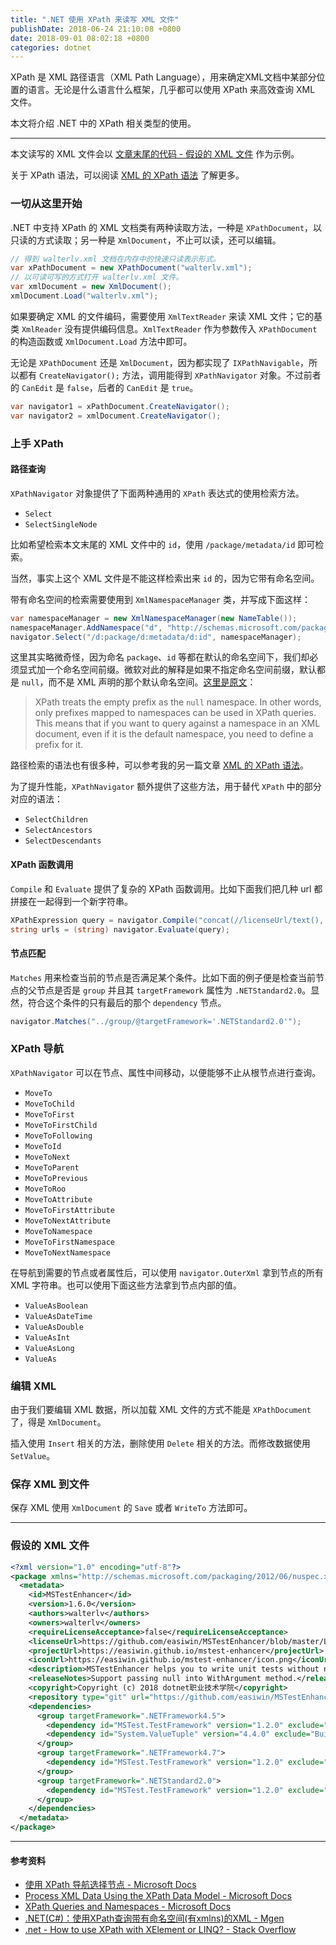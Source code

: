 ```yaml
---
title: ".NET 使用 XPath 来读写 XML 文件"
publishDate: 2018-06-24 21:10:08 +0800
date: 2018-09-01 08:02:18 +0800
categories: dotnet
---
```


XPath 是 XML 路径语言（XML Path Language），用来确定XML文档中某部分位置的语言。无论是什么语言什么框架，几乎都可以使用 XPath 来高效查询 XML 文件。

本文将介绍 .NET 中的 XPath 相关类型的使用。

---

本文读写的 XML 文件会以 [文章末尾的代码 - 假设的 XML 文件](#%E5%81%87%E8%AE%BE%E7%9A%84-xml-%E6%96%87%E4%BB%B6) 作为示例。

关于 XPath 语法，可以阅读 [XML 的 XPath 语法](/post/xml-xpath.html) 了解更多。

<div id="toc"></div>

### 一切从这里开始

.NET 中支持 XPath 的 XML 文档类有两种读取方法，一种是 `XPathDocument`，以只读的方式读取；另一种是 `XmlDocument`，不止可以读，还可以编辑。

```csharp
// 得到 walterlv.xml 文档在内存中的快速只读表示形式。
var xPathDocument = new XPathDocument("walterlv.xml");
// 以可读可写的方式打开 walterlv.xml 文件。
var xmlDocument = new XmlDocument();  
xmlDocument.Load("walterlv.xml"); 
```

如果要确定 XML 的文件编码，需要使用 `XmlTextReader` 来读 XML 文件；它的基类 `XmlReader` 没有提供编码信息。`XmlTextReader` 作为参数传入 `XPathDocument` 的构造函数或 `XmlDocument.Load` 方法中即可。

无论是 `XPathDocument` 还是 `XmlDocument`，因为都实现了 `IXPathNavigable`，所以都有 `CreateNavigator();` 方法，调用能得到 `XPathNavigator` 对象。不过前者的 `CanEdit` 是 `false`，后者的 `CanEdit` 是 `true`。

```csharp
var navigator1 = xPathDocument.CreateNavigator();
var navigator2 = xmlDocument.CreateNavigator();
```

### 上手 XPath

#### 路径查询

`XPathNavigator` 对象提供了下面两种通用的 `XPath` 表达式的使用检索方法。

- `Select`
- `SelectSingleNode`

比如希望检索本文末尾的 XML 文件中的 `id`，使用 `/package/metadata/id` 即可检索。

当然，事实上这个 XML 文件是不能这样检索出来 `id` 的，因为它带有命名空间。

带有命名空间的检索需要使用到 `XmlNamespaceManager` 类，并写成下面这样：

```csharp
var namespaceManager = new XmlNamespaceManager(new NameTable());
namespaceManager.AddNamespace("d", "http://schemas.microsoft.com/packaging/2012/06/nuspec.xsd");
navigator.Select("/d:package/d:metadata/d:id", namespaceManager);
```

这里其实略微奇怪，因为命名 `package`、`id` 等都在默认的命名空间下，我们却必须显式加一个命名空间前缀。微软对此的解释是如果不指定命名空间前缀，默认都是 `null`，而不是 XML 声明的那个默认命名空间。[这里是原文](https://docs.microsoft.com/en-us/dotnet/standard/data/xml/xpath-queries-and-namespaces#the-default-namespace)：

> XPath treats the empty prefix as the `null` namespace. In other words, only prefixes mapped to namespaces can be used in XPath queries. This means that if you want to query against a namespace in an XML document, even if it is the default namespace, you need to define a prefix for it.

路径检索的语法也有很多种，可以参考我的另一篇文章 [XML 的 XPath 语法](/post/xml-xpath.html)。

为了提升性能，`XPathNavigator` 额外提供了这些方法，用于替代 `XPath` 中的部分对应的语法：

- `SelectChildren`
- `SelectAncestors`
- `SelectDescendants`

#### XPath 函数调用

`Compile` 和 `Evaluate` 提供了复杂的 XPath 函数调用。比如下面我们把几种 url 都拼接在一起得到一个新字符串。

```csharp
XPathExpression query = navigator.Compile("concat(//licenseUrl/text(), //projectUrl/text(), //iconUrl/text())");
string urls = (string) navigator.Evaluate(query);
```

#### 节点匹配

`Matches` 用来检查当前的节点是否满足某个条件。比如下面的例子便是检查当前节点的父节点是否是 `group` 并且其 `targetFramework` 属性为 `.NETStandard2.0`。显然，符合这个条件的只有最后的那个 `dependency` 节点。

```csharp
navigator.Matches("../group/@targetFramework='.NETStandard2.0'");
```

### XPath 导航

`XPathNavigator` 可以在节点、属性中间移动，以便能够不止从根节点进行查询。

- `MoveTo`
- `MoveToChild`
- `MoveToFirst`
- `MoveToFirstChild`
- `MoveToFollowing`
- `MoveToId`
- `MoveToNext`
- `MoveToParent`
- `MoveToPrevious`
- `MoveToRoo`
- `MoveToAttribute`
- `MoveToFirstAttribute`
- `MoveToNextAttribute`
- `MoveToNamespace`
- `MoveToFirstNamespace`
- `MoveToNextNamespace`

在导航到需要的节点或者属性后，可以使用 `navigator.OuterXml` 拿到节点的所有 XML 字符串。也可以使用下面这些方法拿到节点内部的值。

- `ValueAsBoolean`
- `ValueAsDateTime`
- `ValueAsDouble`
- `ValueAsInt`
- `ValueAsLong`
- `ValueAs`

### 编辑 XML

由于我们要编辑 XML 数据，所以加载 XML 文件的方式不能是 `XPathDocument` 了，得是 `XmlDocument`。

插入使用 `Insert` 相关的方法，删除使用 `Delete` 相关的方法。而修改数据使用 `SetValue`。

### 保存 XML 到文件

保存 XML 使用 `XmlDocument` 的 `Save` 或者 `WriteTo` 方法即可。

---

### 假设的 XML 文件

```xml
<?xml version="1.0" encoding="utf-8"?>
<package xmlns="http://schemas.microsoft.com/packaging/2012/06/nuspec.xsd">
  <metadata>
    <id>MSTestEnhancer</id>
    <version>1.6.0</version>
    <authors>walterlv</authors>
    <owners>walterlv</owners>
    <requireLicenseAcceptance>false</requireLicenseAcceptance>
    <licenseUrl>https://github.com/easiwin/MSTestEnhancer/blob/master/LICENSE</licenseUrl>
    <projectUrl>https://easiwin.github.io/mstest-enhancer</projectUrl>
    <iconUrl>https://easiwin.github.io/mstest-enhancer/icon.png</iconUrl>
    <description>MSTestEnhancer helps you to write unit tests without naming any method. You can write method contract descriptions instead of writing confusing test method name when writing unit tests.</description>
    <releaseNotes>Support passing null into WithArgument method.</releaseNotes>
    <copyright>Copyright (c) 2018 dotnet职业技术学院</copyright>
    <repository type="git" url="https://github.com/easiwin/MSTestEnhancer.git" />
    <dependencies>
      <group targetFramework=".NETFramework4.5">
        <dependency id="MSTest.TestFramework" version="1.2.0" exclude="Build,Analyzers" />
        <dependency id="System.ValueTuple" version="4.4.0" exclude="Build,Analyzers" />
      </group>
      <group targetFramework=".NETFramework4.7">
        <dependency id="MSTest.TestFramework" version="1.2.0" exclude="Build,Analyzers" />
      </group>
      <group targetFramework=".NETStandard2.0">
        <dependency id="MSTest.TestFramework" version="1.2.0" exclude="Build,Analyzers" />
      </group>
    </dependencies>
  </metadata>
</package>
```

---

#### 参考资料

- [使用 XPath 导航选择节点 - Microsoft Docs](https://docs.microsoft.com/zh-cn/dotnet/standard/data/xml/select-nodes-using-xpath-navigation)
- [Process XML Data Using the XPath Data Model - Microsoft Docs](https://docs.microsoft.com/en-us/dotnet/standard/data/xml/process-xml-data-using-the-xpath-data-model)
- [XPath Queries and Namespaces - Microsoft Docs](https://docs.microsoft.com/en-us/dotnet/standard/data/xml/xpath-queries-and-namespaces)
- [.NET(C#)：使用XPath查询带有命名空间(有xmlns)的XML - Mgen](https://www.mgenware.com/blog/?p=596)
- [.net - How to use XPath with XElement or LINQ? - Stack Overflow](https://stackoverflow.com/q/3642829/6233938)
